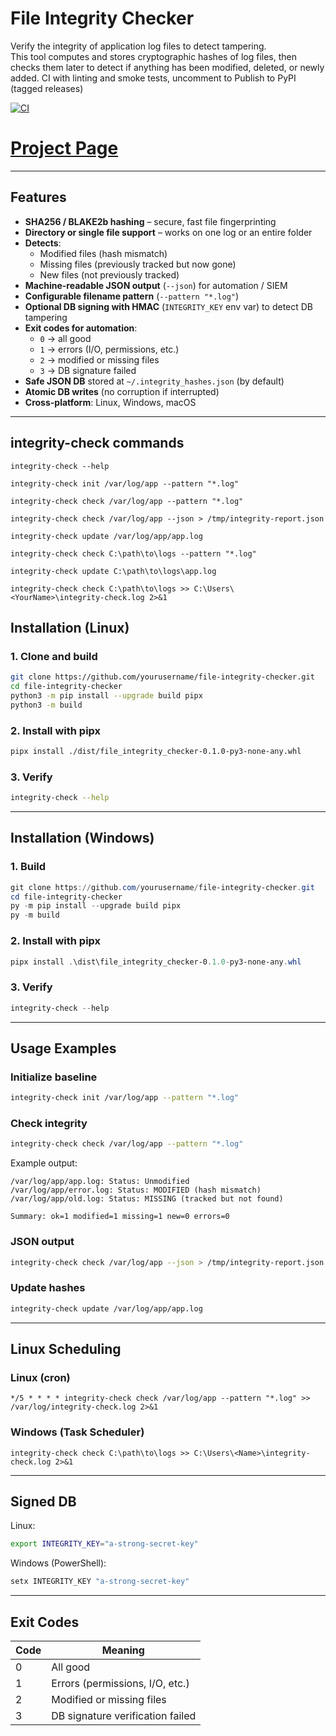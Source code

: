 # File Integrity Checker

Verify the integrity of application log files to detect tampering.  
This tool computes and stores cryptographic hashes of log files, then checks them later to detect if anything has been modified, deleted, or newly added.
CI with linting and smoke tests, uncomment to Publish to PyPI (tagged releases)

[![CI](https://github.com/s1natex/File-Integrity-Checker/actions/workflows/ci.yaml/badge.svg)](https://github.com/s1natex/File-Integrity-Checker/actions/workflows/ci.yml)

# [Project Page](https://roadmap.sh/projects/file-integrity-checker)

---

## Features

- **SHA256 / BLAKE2b hashing** – secure, fast file fingerprinting  
- **Directory or single file support** – works on one log or an entire folder  
- **Detects**:
  - Modified files (hash mismatch)  
  - Missing files (previously tracked but now gone)  
  - New files (not previously tracked)  
- **Machine-readable JSON output** (`--json`) for automation / SIEM  
- **Configurable filename pattern** (`--pattern "*.log"`)  
- **Optional DB signing with HMAC** (`INTEGRITY_KEY` env var) to detect DB tampering  
- **Exit codes for automation**:  
  - `0` → all good  
  - `1` → errors (I/O, permissions, etc.)  
  - `2` → modified or missing files  
  - `3` → DB signature failed  
- **Safe JSON DB** stored at `~/.integrity_hashes.json` (by default)  
- **Atomic DB writes** (no corruption if interrupted)  
- **Cross-platform**: Linux, Windows, macOS  

---

## integrity-check commands
```
integrity-check --help

integrity-check init /var/log/app --pattern "*.log"

integrity-check check /var/log/app --pattern "*.log"

integrity-check check /var/log/app --json > /tmp/integrity-report.json

integrity-check update /var/log/app/app.log

integrity-check check C:\path\to\logs --pattern "*.log"

integrity-check update C:\path\to\logs\app.log

integrity-check check C:\path\to\logs >> C:\Users\<YourName>\integrity-check.log 2>&1
```

## Installation (Linux)

### 1. Clone and build
```bash
git clone https://github.com/yourusername/file-integrity-checker.git
cd file-integrity-checker
python3 -m pip install --upgrade build pipx
python3 -m build
```

### 2. Install with pipx
```bash
pipx install ./dist/file_integrity_checker-0.1.0-py3-none-any.whl
```

### 3. Verify
```bash
integrity-check --help
```

---

## Installation (Windows)

### 1. Build
```powershell
git clone https://github.com/yourusername/file-integrity-checker.git
cd file-integrity-checker
py -m pip install --upgrade build pipx
py -m build
```

### 2. Install with pipx
```powershell
pipx install .\dist\file_integrity_checker-0.1.0-py3-none-any.whl
```

### 3. Verify
```powershell
integrity-check --help
```

---

## Usage Examples

### Initialize baseline
```bash
integrity-check init /var/log/app --pattern "*.log"
```

### Check integrity
```bash
integrity-check check /var/log/app --pattern "*.log"
```

Example output:
```
/var/log/app/app.log: Status: Unmodified
/var/log/app/error.log: Status: MODIFIED (hash mismatch)
/var/log/app/old.log: Status: MISSING (tracked but not found)

Summary: ok=1 modified=1 missing=1 new=0 errors=0
```

### JSON output
```bash
integrity-check check /var/log/app --json > /tmp/integrity-report.json
```

### Update hashes
```bash
integrity-check update /var/log/app/app.log
```

---

## Linux Scheduling

### Linux (cron)
```
*/5 * * * * integrity-check check /var/log/app --pattern "*.log" >> /var/log/integrity-check.log 2>&1
```

### Windows (Task Scheduler)
```
integrity-check check C:\path\to\logs >> C:\Users\<Name>\integrity-check.log 2>&1
```

---

## Signed DB

Linux:
```bash
export INTEGRITY_KEY="a-strong-secret-key"
```

Windows (PowerShell):
```powershell
setx INTEGRITY_KEY "a-strong-secret-key"
```

---

## Exit Codes

| Code | Meaning                         |
|------|---------------------------------|
| 0    | All good                        |
| 1    | Errors (permissions, I/O, etc.) |
| 2    | Modified or missing files       |
| 3    | DB signature verification failed |

